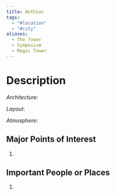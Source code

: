 ```yaml
---
title: Anthioc
tags:
  - "#location"
  - "#city"
aliases:
  - The Tower
  - Symposium
  - Magic Tower
---
```

# Description

_Architecture_: 

_Layout_: 

_Atmosphere_: 

## Major Points of Interest

1. 

## Important People or Places

1.  
